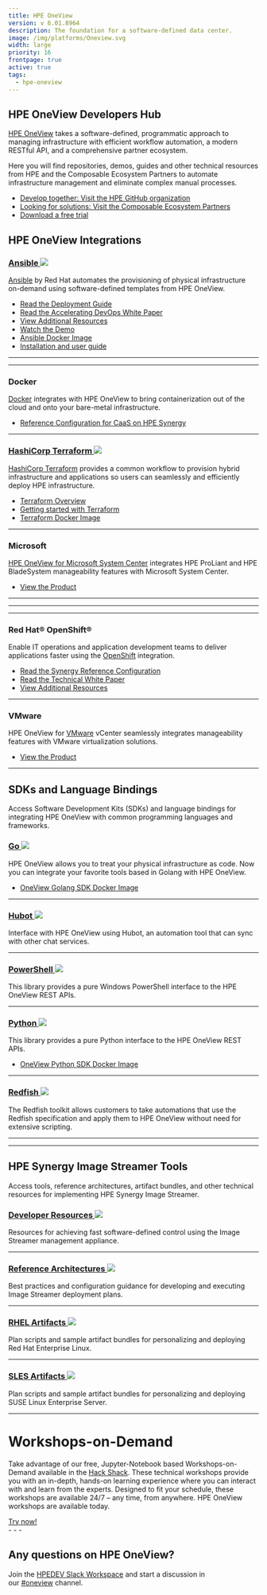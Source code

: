 ```yaml
---
title: HPE OneView
version: v 6.01.8964
description: The foundation for a software-defined data center.
image: /img/platforms/Oneview.svg
width: large
priority: 16
frontpage: true
active: true
tags:
  - hpe-oneview
---
```

## HPE OneView Developers Hub

[HPE OneView](https://hpe.com/info/oneview) takes a software-defined, programmatic approach to managing infrastructure with efficient workflow automation, a modern RESTful API, and a comprehensive partner ecosystem.

Here you will find repositories, demos, guides and other technical resources from HPE and the Composable Ecosystem Partners to automate infrastructure management and eliminate complex manual processes.

* [Develop together: Visit the HPE GitHub organization](https://github.com/hewlettpackard/)
* [Looking for solutions: Visit the Composable Ecosystem Partners](https://hpe.com/info/composableprogram)
* [Download a free trial](https://www.hpe.com/us/en/resources/integrated-systems/oneview-trial.html?parentPage=/us/en/products/integrated-systems/management-software)

## HPE OneView Integrations

### [Ansible ![](Github)](https://github.com/HewlettPackard/oneview-ansible-collection)

[Ansible](https://www.ansible.com/home) by Red Hat automates the provisioning of physical infrastructure on-demand using software-defined templates from HPE OneView.

* [Read the Deployment Guide](https://www.redhat.com/en/resources/automate-container-deployment-with-hpe-datasheet)
* [Read the Accelerating DevOps White Paper](https://h20195.www2.hpe.com/v2/GetDocument.aspx?docname=4AA6-6229ENW)
* [View Additional Resources](http://h17007.www1.hpe.com/us/en/enterprise/integrated-systems/info-library/index.aspx?cat=ci_mgmt&subcat=ansible#.XJVbZCdMEio)
* [Watch the Demo](https://www.youtube.com/watch?v=PVJgUEH0Quw&feature=youtu.be)
* [Ansible Docker Image](https://hub.docker.com/repository/docker/hewlettpackardenterprise/hpe-oneview-sdk-for-ansible-collection)
* [Installation and user guide](https://psnow.ext.hpe.com/doc/a50003411enw?jumpid=in_lit-psnow-red)

- - -



- - -

### Docker

[Docker](https://www.docker.com/) integrates with HPE OneView to bring containerization out of the cloud and onto your bare-metal infrastructure.

* [Reference Configuration for CaaS on HPE Synergy](https://h20195.www2.hpe.com/V2/GetDocument.aspx?docname=a00047301enw)

- - -

### [HashiCorp Terraform ![](Github)](https://github.com/HewlettPackard/terraform-provider-oneview)

[HashiCorp Terraform](https://www.hashicorp.com/) provides a common workflow to provision hybrid infrastructure and applications so users can seamlessly and efficiently deploy HPE infrastructure.

* [Terraform Overview](https://www.terraform.io/intro/index.html)
* [Getting started with Terraform](https://learn.hashicorp.com/terraform/getting-started/install.html)
* [Terraform Docker Image](https://hub.docker.com/repository/docker/hewlettpackardenterprise/hpe-oneview-sdk-for-terraform)

- - -

### Microsoft

[HPE OneView for Microsoft System Center](https://www.hpe.com/us/en/product-catalog/detail/pip.5390822.html) integrates HPE ProLiant and HPE BladeSystem manageability features with Microsoft System Center.

* [View the Product](https://www.hpe.com/us/en/product-catalog/detail/pip.5390822.html)

- - -

- - -

- - -

### Red Hat® OpenShift®

Enable IT operations and application development teams to deliver applications faster using the [OpenShift](https://www.redhat.com/en/technologies/cloud-computing/openshift) integration.

* [Read the Synergy Reference Configuration](https://h20195.www2.hpe.com/V2/GetDocument.aspx?docname=A00038916ENW)
* [Read the Technical White Paper](https://access.redhat.com/documentation/en-us/reference_architectures/2017/html-single/automate_red_hat_openshift_container_platform_deployment_on_hpe_proliant_servers_with_ansible_tower_and_hpe_oneview/)
* [View Additional Resources](http://h17007.www1.hpe.com/us/en/enterprise/integrated-systems/info-library/index.aspx?cat=ci_mgmt&subcat=ansible)

- - -

### VMware

HPE OneView for [VMware](https://vmware.com/) vCenter seamlessly integrates manageability features with VMware virtualization solutions.

* [View the Product](https://www.hpe.com/us/en/product-catalog/detail/pip.4152978.html)

- - -

## SDKs and Language Bindings

Access Software Development Kits (SDKs) and language bindings for integrating HPE OneView with common programming languages and frameworks.

### [Go ![](Github)](https://github.com/HewlettPackard/oneview-golang)

HPE OneView allows you to treat your physical infrastructure as code. Now you can integrate your favorite tools based in Golang with HPE OneView.

* [OneView Golang SDK Docker Image](https://hub.docker.com/r/hewlettpackardenterprise/hpe-oneview-sdk-for-golang)

- - -

### [Hubot ![](Github)](https://github.com/HewlettPackard/hpe-oneview-hubot)

Interface with HPE OneView using Hubot, an automation tool that can sync with other chat services.

- - -

### [PowerShell ![](Github)](https://github.com/HewlettPackard/POSH-HPOneView)

This library provides a pure Windows PowerShell interface to the HPE OneView REST APIs.

- - -

### [Python ![](Github)](https://github.com/HewlettPackard/oneview-python)

This library provides a pure Python interface to the HPE OneView REST APIs.

* [OneView Python SDK Docker Image](https://hub.docker.com/repository/docker/hewlettpackardenterprise/hpe-oneview-sdk-for-python)

- - -

### [Redfish ![](Github)](https://github.com/HewlettPackard/oneview-redfish-toolkit)

The Redfish toolkit allows customers to take automations that use the Redfish specification and apply them to HPE OneView without need for extensive scripting.

- - -

- - -

## HPE Synergy Image Streamer Tools

Access tools, reference architectures, artifact bundles, and other technical resources for implementing HPE Synergy Image Streamer.

### [Developer Resources ![](Github)](https://github.com/HewlettPackard?q=image-streamer)

Resources for achieving fast software-defined control using the Image Streamer management appliance.

- - -

### [Reference Architectures ![](Github)](https://github.com/HewlettPackard/image-streamer-reference-architectures)

Best practices and configuration guidance for developing and executing Image Streamer deployment plans.

- - -

### [RHEL Artifacts ![](Github)](https://github.com/HewlettPackard/image-streamer-rhel)

Plan scripts and sample artifact bundles for personalizing and deploying Red Hat Enterprise Linux.

- - -

### [SLES Artifacts ![](Github)](https://github.com/HewlettPackard/image-streamer-sles)

Plan scripts and sample artifact bundles for personalizing and deploying SUSE Linux Enterprise Server.

- - -

# Workshops-on-Demand

Take advantage of our free, Jupyter-Notebook based Workshops-on-Demand available in the [Hack Shack](/hackshack/). These technical workshops provide you with an in-depth, hands-on learning experience where you can interact with and learn from the experts. Designed to fit your schedule, these workshops are available 24/7 – any time, from anywhere. HPE OneView workshops are available today.

<link rel="stylesheet" href="https://www.w3schools.com/w3css/4/w3.css">
<div class="w3-container w3-center w3-margin-bottom">
  <a href="/hackshack/workshops"><button type="button" class="button">Try now!</button></a>
</div>
- - -

## Any questions on HPE OneView?

Join the [HPEDEV Slack Workspace](https://slack.hpedev.io/) and start a discussion in our [\#oneview](https://hpedev.slack.com/archives/C5TMA1TK5) channel.